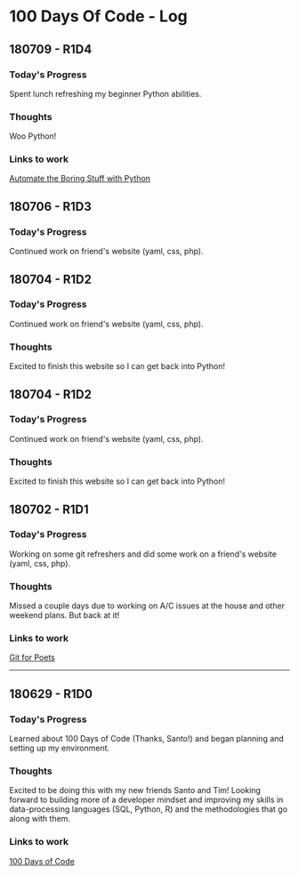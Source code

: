 # 100 Days Of Code - Log

## 180709 - R1D4

### Today's Progress

Spent lunch refreshing my beginner Python abilities.

### Thoughts

Woo Python!

### Links to work

[Automate the Boring Stuff with Python](https://automatetheboringstuff.com/)

## 180706 - R1D3

### Today's Progress

Continued work on friend's website (yaml, css, php).

## 180704 - R1D2

### Today's Progress

Continued work on friend's website (yaml, css, php).

### Thoughts

Excited to finish this website so I can get back into Python!

## 180704 - R1D2

### Today's Progress

Continued work on friend's website (yaml, css, php).

### Thoughts

Excited to finish this website so I can get back into Python!

## 180702 - R1D1

### Today's Progress

Working on some git refreshers and did some work on a friend's website (yaml, css, php).

### Thoughts

Missed a couple days due to working on A/C issues at the house and other weekend plans. But back at it!

### Links to work

[Git for Poets](https://www.youtube.com/playlist?list=PLRqwX-V7Uu6ZF9C0YMKuns9sLDzK6zoiV)

- - - 

## 180629 - R1D0

### Today's Progress

Learned about 100 Days of Code (Thanks, Santo!) and began planning and setting up my environment.

### Thoughts

Excited to be doing this with my new friends Santo and Tim! Looking forward to building more of a developer mindset and improving my skills in data-processing languages (SQL, Python, R) and the methodologies that go along with them.

### Links to work

[100 Days of Code](http://www.100daysofcode.com)  

[//]: # (This is a hidden comment.)
